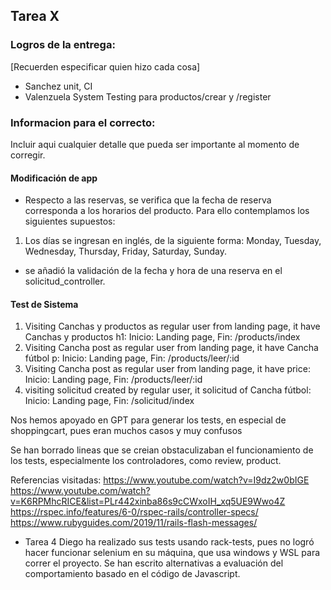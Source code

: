 ## Tarea X

### Logros de la entrega:
[Recuerden especificar quien hizo cada cosa]
* Sanchez unit, CI
* Valenzuela System Testing para productos/crear y /register

### Informacion para el correcto:
Incluir aqui cualquier detalle que pueda ser importante al momento de corregir.

#### Modificación de app
* Respecto a las reservas, se verifica que la fecha de reserva corresponda a los horarios del producto. Para ello contemplamos los siguientes supuestos:
1. Los días se ingresan en inglés, de la siguiente forma: Monday, Tuesday, Wednesday, Thursday, Friday, Saturday, Sunday.
* se añadió la validación de la fecha y hora de una reserva en el solicitud_controller.

#### Test de Sistema
1. Visiting Canchas y productos as regular user from landing page, it have Canchas y productos h1: Inicio: Landing page, Fin: /products/index
2. Visiting Cancha post as regular user from landing page, it have Cancha fútbol p: Inicio: Landing page, Fin: /products/leer/:id
3. Visiting Cancha post as regular user from landing page, it have price: Inicio: Landing page, Fin: /products/leer/:id
4. visiting solicitud created by regular user, it solicitud of Cancha fútbol: Inicio: Landing page, Fin: /solicitud/index


Nos hemos apoyado en GPT para generar los tests, en especial de shoppingcart, pues eran muchos casos y muy confusos

Se han borrado lineas que se creian obstaculizaban el funcionamiento de los tests, especialmente los controladores, como review, product.

Referencias visitadas:
https://www.youtube.com/watch?v=I9dz2w0bIGE
https://www.youtube.com/watch?v=K6RPMhcRICE&list=PLr442xinba86s9cCWxoIH_xq5UE9Wwo4Z
https://rspec.info/features/6-0/rspec-rails/controller-specs/
https://www.rubyguides.com/2019/11/rails-flash-messages/

- Tarea 4
Diego ha realizado sus tests usando rack-tests, pues no logró hacer funcionar selenium en su máquina, que usa windows y WSL para correr el proyecto. Se han escrito alternativas a evaluación del comportamiento basado en el código de Javascript.
